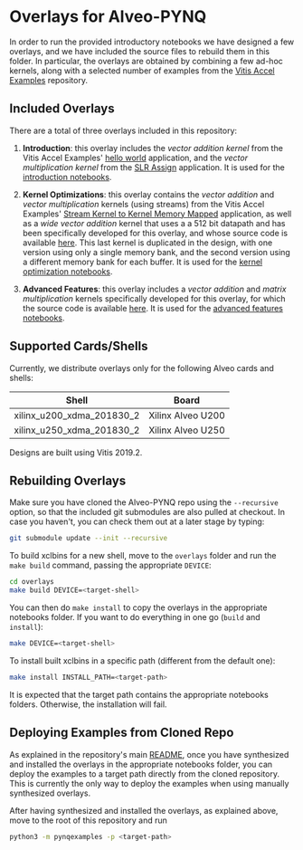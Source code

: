 # Overlays for Alveo-PYNQ

In order to run the provided introductory notebooks we have designed a few 
overlays, and we have included the source files to rebuild them in this folder.
In particular, the overlays are obtained by combining a few ad-hoc kernels, 
along with a selected number of examples from the 
[Vitis Accel Examples](https://github.com/Xilinx/Vitis_Accel_Examples/tree/63bae10d581df40cf9402ed71ea825476751305d) 
repository.

## Included Overlays

There are a total of three overlays included in this repository:

1. **Introduction**: this overlay includes the *vector addition kernel* from 
the Vitis Accel Examples' 
[hello world](https://github.com/Xilinx/Vitis_Accel_Examples/tree/63bae10d581df40cf9402ed71ea825476751305d/hello_world) 
application, and the *vector multiplication kernel* from the 
[SLR Assign](https://github.com/Xilinx/Vitis_Accel_Examples/tree/63bae10d581df40cf9402ed71ea825476751305d/sys_opt/slr_assign) 
application. It is used for the 
[introduction notebooks](../pynqexamples/notebooks/1-introduction).

2. **Kernel Optimizations**: this overlay contains the *vector addition* and 
*vector multiplication* kernels (using streams) from the Vitis Accel Examples' 
[Stream Kernel to Kernel Memory Mapped](https://github.com/Xilinx/Vitis_Accel_Examples/tree/63bae10d581df40cf9402ed71ea825476751305d/host/streaming_k2k_mm) 
application, as well as a *wide vector addition* kernel that uses a 
a 512 bit datapath and has been specifically developed for this overlay, and 
whose source code is available [here](./src/kernel_opt.cpp). This last kernel 
is duplicated in the design, with one version using only a single memory bank, 
and the second version using a different memory bank for each buffer. It is used 
for the [kernel optimization notebooks](../pynqexamples/notebooks/2-kernel-optimization).

3. **Advanced Features**: this overlay includes a *vector addition* and *matrix
multiplication* kernels specifically developed for this overlay, for which the 
source code is available [here](./src/advanced_features.cpp). It is used for 
the [advanced features notebooks](../pynqexamples/notebooks/3-advanced-features).

## Supported Cards/Shells

Currently, we distribute overlays only for the following Alveo cards and shells:

Shell                    | Board             
-------------------------|-----------------
xilinx_u200_xdma_201830_2|Xilinx Alveo U200
xilinx_u250_xdma_201830_2|Xilinx Alveo U250

Designs are built using Vitis 2019.2.

## Rebuilding Overlays

Make sure you have cloned the Alveo-PYNQ repo using the `--recursive` option, 
so that the included git submodules are also pulled at checkout.
In case you haven't, you can check them out at a later stage by typing:
   ```bash
   git submodule update --init --recursive
   ```

To build xclbins for a new shell, move to the `overlays` folder and run the 
`make build` command, passing the appropriate `DEVICE`:
   ```bash
   cd overlays
   make build DEVICE=<target-shell>
   ```

You can then do `make install` to copy the overlays in the appropriate 
notebooks folder. 
If you want to do everything in one go (`build` and `install`):
   ```bash
   make DEVICE=<target-shell>
   ```

To install built xclbins in a specific path (different from the default one):
   ```bash
   make install INSTALL_PATH=<target-path>
   ```

It is expected that the target path contains the appropriate notebooks folders.
Otherwise, the installation will fail.

## Deploying Examples from Cloned Repo

As explained in the repository's main [README](../README.md), once you have 
synthesized and installed the overlays in the appropriate notebooks folder, you 
can deploy the examples to a target path directly from the cloned repository. 
This is currently the only way to deploy the examples when using manually 
synthesized overlays.

After having synthesized and installed the overlays, as explained above, move
to the root of this repository and run

```bash
python3 -m pynqexamples -p <target-path>
